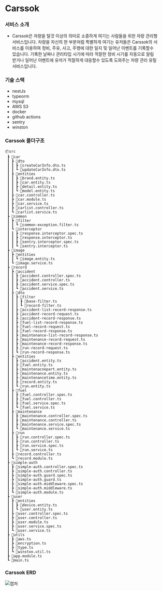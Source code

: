 # Carssok

### 서비스 소개
- Carssok은 차량을 탈것 이상의 의미로 소중하게 여기는 사람들을 위한 차량 관리형 서비스입니다. 차량을 자신의 한 부분처럼 특별하게 여기는 유저들은 Carssok의 서비스를 이용하여 정비, 주유, 사고, 주행에 대한  일지 및 일어난 이벤트를 기록할수있습니다. 기록한 날짜나 관리타입 시기에 따라 적잘한 정비 시기를 자동으로 알림받거나 일어난 이벤트에 유저가 적절하게 대응할수 있도록 도와주는 차량 관리 유틸 서비스입니다.

### 기술 스택
- nestJs
- typeorm
- mysql
- AWS S3
- docker
- github actions
- sentry
- winston


### Carssok 폴더구조

```
📦src
 ┣ 📂car
 ┃ ┣ 📂dto
 ┃ ┃ ┣ 📜createCarInfo.dto.ts
 ┃ ┃ ┗ 📜updateCarInfo.dto.ts
 ┃ ┣ 📂entities
 ┃ ┃ ┣ 📜brand.entity.ts
 ┃ ┃ ┣ 📜car.entity.ts
 ┃ ┃ ┣ 📜detail.entity.ts
 ┃ ┃ ┗ 📜model.entity.ts
 ┃ ┣ 📜car.controller.ts
 ┃ ┣ 📜car.module.ts
 ┃ ┣ 📜car.service.ts
 ┃ ┣ 📜carlist.controller.ts
 ┃ ┗ 📜carlist.service.ts
 ┣ 📂common
 ┃ ┣ 📂filter
 ┃ ┃ ┗ 📜common-exception.filter.ts
 ┃ ┗ 📂interceptor
 ┃ ┃ ┣ 📜response.interceptor.spec.ts
 ┃ ┃ ┣ 📜response.interceptor.ts
 ┃ ┃ ┣ 📜sentry.interceptor.spec.ts
 ┃ ┃ ┗ 📜sentry.interceptor.ts
 ┣ 📂image
 ┃ ┣ 📂entities
 ┃ ┃ ┗ 📜image.entity.ts
 ┃ ┗ 📜image.service.ts
 ┣ 📂record
 ┃ ┣ 📂accident
 ┃ ┃ ┣ 📜accident.controller.spec.ts
 ┃ ┃ ┣ 📜accident.controller.ts
 ┃ ┃ ┣ 📜accident.service.spec.ts
 ┃ ┃ ┗ 📜accident.service.ts
 ┃ ┣ 📂dto
 ┃ ┃ ┣ 📂filter
 ┃ ┃ ┃ ┣ 📜base-filter.ts
 ┃ ┃ ┃ ┗ 📜record-filter.ts
 ┃ ┃ ┣ 📜accident-list-record-response.ts
 ┃ ┃ ┣ 📜accident-record-request.ts
 ┃ ┃ ┣ 📜accident-record-response.ts
 ┃ ┃ ┣ 📜fuel-list-record-response.ts
 ┃ ┃ ┣ 📜fuel-record-request.ts
 ┃ ┃ ┣ 📜fuel-record-response.ts
 ┃ ┃ ┣ 📜maintenance-list-record-response.ts
 ┃ ┃ ┣ 📜maintenance-record-request.ts
 ┃ ┃ ┣ 📜maintenance-record-response.ts
 ┃ ┃ ┣ 📜run-record-request.ts
 ┃ ┃ ┗ 📜run-record-response.ts
 ┃ ┣ 📂entities
 ┃ ┃ ┣ 📜accident.entity.ts
 ┃ ┃ ┣ 📜fuel.entity.ts
 ┃ ┃ ┣ 📜maintenacnepart.entity.ts
 ┃ ┃ ┣ 📜maintenance.entity.ts
 ┃ ┃ ┣ 📜maintenancetime.entity.ts
 ┃ ┃ ┣ 📜record.entity.ts
 ┃ ┃ ┗ 📜run.entity.ts
 ┃ ┣ 📂fuel
 ┃ ┃ ┣ 📜fuel.controller.spec.ts
 ┃ ┃ ┣ 📜fuel.controller.ts
 ┃ ┃ ┣ 📜fuel.service.spec.ts
 ┃ ┃ ┗ 📜fuel.service.ts
 ┃ ┣ 📂maintenance
 ┃ ┃ ┣ 📜maintenance.controller.spec.ts
 ┃ ┃ ┣ 📜maintenance.controller.ts
 ┃ ┃ ┣ 📜maintenance.service.spec.ts
 ┃ ┃ ┗ 📜maintenance.service.ts
 ┃ ┣ 📂run
 ┃ ┃ ┣ 📜run.controller.spec.ts
 ┃ ┃ ┣ 📜run.controller.ts
 ┃ ┃ ┣ 📜run.service.spec.ts
 ┃ ┃ ┗ 📜run.service.ts
 ┃ ┣ 📜record.controller.ts
 ┃ ┗ 📜record.module.ts
 ┣ 📂simple-auth
 ┃ ┣ 📜simple-auth.controller.spec.ts
 ┃ ┣ 📜simple-auth.controller.ts
 ┃ ┣ 📜simple-auth.guard.spec.ts
 ┃ ┣ 📜simple-auth.guard.ts
 ┃ ┣ 📜simple-auth.middleware.spec.ts
 ┃ ┣ 📜simple-auth.middleware.ts
 ┃ ┗ 📜simple-auth.module.ts
 ┣ 📂user
 ┃ ┣ 📂entities
 ┃ ┃ ┣ 📜device.entity.ts
 ┃ ┃ ┗ 📜user.entity.ts
 ┃ ┣ 📜user.controller.spec.ts
 ┃ ┣ 📜user.controller.ts
 ┃ ┣ 📜user.module.ts
 ┃ ┣ 📜user.service.spec.ts
 ┃ ┗ 📜user.service.ts
 ┣ 📂utils
 ┃ ┣ 📜aws.ts
 ┃ ┣ 📜encryption.ts
 ┃ ┣ 📜type.ts
 ┃ ┗ 📜winston.util.ts
 ┣ 📜app.module.ts
 ┗ 📜main.ts
```

### Carssok ERD

![캡처](https://github.com/DDD-Community/carssok-backend/issues/14#issue-2023751503)


